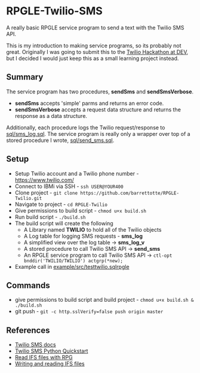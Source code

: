 # RPGLE-Twilio-SMS
A really basic RPGLE service program to send a text with the Twilio SMS API. 

This is my introduction to making service programs, so its probably not great.
Originally I was going to submit this to the [Twilio Hackathon at DEV](https://dev.to/t/twiliohackathon),
but I decided I would just keep this as a small learning project instead.


## Summary
The service program has two procedures, **sendSms** and **sendSmsVerbose**.
* **sendSms** accepts 'simple' parms and returns an error code.
* **sendSmsVerbose** accepts a request data structure and returns the response as a data structure.

Additionally, each procedure logs the Twilio request/response to [sql/sms_log.sql](sql/sms_log.sql).
The service program is really only a wrapper over top of a stored procedure I wrote, [sql/send_sms.sql](sql/send_sms.sql).


## Setup
* Setup Twilio account and a Twilio phone number - https://www.twilio.com/
* Connect to IBMi via SSH - ```ssh USER@YOUR400```
* Clone project - ```git clone https://github.com/barrettotte/RPGLE-Twilio.git```
* Navigate to project - ```cd RPGLE-Twilio```
* Give permissions to build script - ```chmod u+x build.sh```
* Run build script - ```./build.sh```
* The build script will create the following
  * A Library named **TWILIO** to hold all of the Twilio objects
  * A Log table for logging SMS requests - **sms_log**
  * A simplified view over the log table -> **sms_log_v**
  * A stored procedure to call Twilio SMS API -> **send_sms**
  * An RPGLE service program to call Twilio SMS API -> ```ctl-opt bnddir('TWILIO/TWILIO') actgrp(*new);```
* Example call in [example/src/testtwilio.sqlrpgle](example/src/testtwilio.sqlrpgle)


## Commands
* give permissions to build script and build project - ```chmod u+x build.sh & ./build.sh```
* git push - ```git -c http.sslVerify=false push origin master```


## References
* [Twilio SMS docs](https://www.twilio.com/docs/sms)
* [Twilio SMS Python Quickstart](https://www.twilio.com/docs/sms/quickstart/python)
* [Read IFS files with RPG](https://www.rpgpgm.com/2016/01/read-ifs-file-using-rpg.html)
* [Writing and reading IFS files](https://github.com/worksofliam/blog/issues/12)
